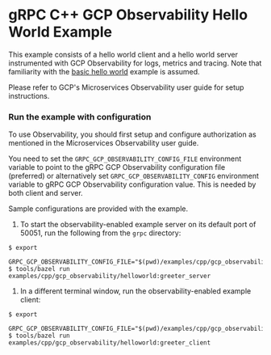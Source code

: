 # gRPC C++ GCP Observability Hello World Example

This example consists of a hello world client and a hello world server
instrumented with GCP Observability for logs, metrics and tracing. Note that
familiarity with the [basic hello world][] example is assumed.

Please refer to GCP's Microservices Observability user guide for setup
instructions.

[basic hello world]: https://grpc.io/docs/languages/cpp/quickstart

### Run the example with configuration

To use Observability, you should first setup and configure authorization as
mentioned in the Microservices Observability user guide.

You need to set the `GRPC_GCP_OBSERVABILITY_CONFIG_FILE` environment variable to
point to the gRPC GCP Observability configuration file (preferred) or
alternatively set `GRPC_GCP_OBSERVABILITY_CONFIG` environment variable to gRPC
GCP Observability configuration value. This is needed by both client and server.

Sample configurations are provided with the example.

1.  To start the observability-enabled example server on its default port of
    50051, run the following from the `grpc` directory:

```
$ export
    GRPC_GCP_OBSERVABILITY_CONFIG_FILE="$(pwd)/examples/cpp/gcp_observability/helloworld/server_config.json"
$ tools/bazel run examples/cpp/gcp_observability/helloworld:greeter_server
```

1.  In a different terminal window, run the observability-enabled example
    client:

```
$ export
    GRPC_GCP_OBSERVABILITY_CONFIG_FILE="$(pwd)/examples/cpp/gcp_observability/helloworld/client_config.json"
$ tools/bazel run examples/cpp/gcp_observability/helloworld:greeter_client
```
